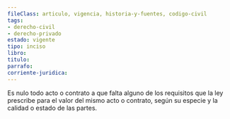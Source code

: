 ```yaml
---
fileClass: articulo, vigencia, historia-y-fuentes, codigo-civil
tags:
- derecho-civil
- derecho-privado
estado: vigente
tipo: inciso
libro:
titulo:
parrafo:
corriente-juridica:
---
```

Es nulo todo acto o contrato a que falta alguno de los requisitos que la ley prescribe para el valor del mismo acto o contrato, según su especie y la calidad o estado de las partes.
